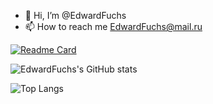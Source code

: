 - 👋 Hi, I’m @EdwardFuchs
- 📫 How to reach me EdwardFuchs@mail.ru

[![Readme Card](https://github-readme-stats.vercel.app/api/pin/?username=EdwardFuchs&repo=MeguminExplosionCore&theme=github_dark)](https://github.com/EdwardFuchs/MeguminExplosionCore)

![EdwardFuchs's GitHub stats](https://github-readme-stats.vercel.app/api?username=EdwardFuchs&show_icons=true&theme=github_dark&count_private=true)

![Top Langs](https://github-readme-stats.vercel.app/api/top-langs/?username=EdwardFuchs&hide=javascript,html,css&theme=github_dark&layout=compact)


